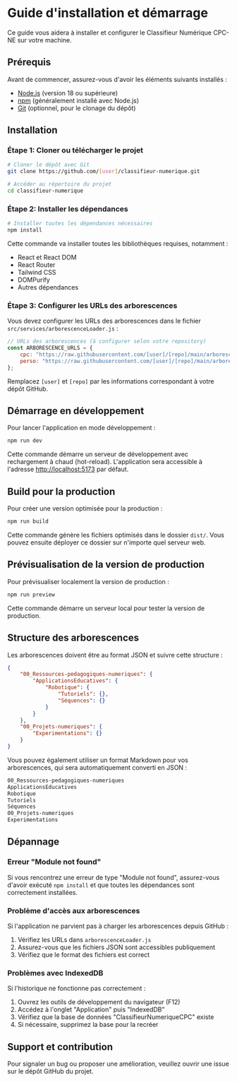 # Guide d'installation et démarrage

Ce guide vous aidera à installer et configurer le Classifieur Numérique CPC-NE sur votre machine.

## Prérequis

Avant de commencer, assurez-vous d'avoir les éléments suivants installés :

- [Node.js](https://nodejs.org/) (version 18 ou supérieure)
- [npm](https://www.npmjs.com/) (généralement installé avec Node.js)
- [Git](https://git-scm.com/) (optionnel, pour le clonage du dépôt)

## Installation

### Étape 1: Cloner ou télécharger le projet

```bash
# Cloner le dépôt avec Git
git clone https://github.com/[user]/classifieur-numerique.git

# Accéder au répertoire du projet
cd classifieur-numerique
```

### Étape 2: Installer les dépendances

```bash
# Installer toutes les dépendances nécessaires
npm install
```

Cette commande va installer toutes les bibliothèques requises, notamment :

- React et React DOM
- React Router
- Tailwind CSS
- DOMPurify
- Autres dépendances

### Étape 3: Configurer les URLs des arborescences

Vous devez configurer les URLs des arborescences dans le fichier `src/services/arborescenceLoader.js` :

```javascript
// URLs des arborescences (à configurer selon votre repository)
const ARBORESCENCE_URLS = {
    cpc: "https://raw.githubusercontent.com/[user]/[repo]/main/arborescence-cpc.json",
    perso: "https://raw.githubusercontent.com/[user]/[repo]/main/arborescence-perso.json",
};
```

Remplacez `[user]` et `[repo]` par les informations correspondant à votre dépôt GitHub.

## Démarrage en développement

Pour lancer l'application en mode développement :

```bash
npm run dev
```

Cette commande démarre un serveur de développement avec rechargement à chaud (hot-reload). L'application sera accessible à l'adresse [http://localhost:5173](http://localhost:5173) par défaut.

## Build pour la production

Pour créer une version optimisée pour la production :

```bash
npm run build
```

Cette commande génère les fichiers optimisés dans le dossier `dist/`. Vous pouvez ensuite déployer ce dossier sur n'importe quel serveur web.

## Prévisualisation de la version de production

Pour prévisualiser localement la version de production :

```bash
npm run preview
```

Cette commande démarre un serveur local pour tester la version de production.

## Structure des arborescences

Les arborescences doivent être au format JSON et suivre cette structure :

```json
{
    "00_Ressources-pedagogiques-numeriques": {
        "ApplicationsEducatives": {
            "Robotique": {
                "Tutoriels": {},
                "Séquences": {}
            }
        }
    },
    "00_Projets-numeriques": {
        "Experimentations": {}
    }
}
```

Vous pouvez également utiliser un format Markdown pour vos arborescences, qui sera automatiquement converti en JSON :

```markdown
00_Ressources-pedagogiques-numeriques
ApplicationsEducatives
Robotique
Tutoriels
Séquences
00_Projets-numeriques
Experimentations
```

## Dépannage

### Erreur "Module not found"

Si vous rencontrez une erreur de type "Module not found", assurez-vous d'avoir exécuté `npm install` et que toutes les dépendances sont correctement installées.

### Problème d'accès aux arborescences

Si l'application ne parvient pas à charger les arborescences depuis GitHub :

1. Vérifiez les URLs dans `arborescenceLoader.js`
2. Assurez-vous que les fichiers JSON sont accessibles publiquement
3. Vérifiez que le format des fichiers est correct

### Problèmes avec IndexedDB

Si l'historique ne fonctionne pas correctement :

1. Ouvrez les outils de développement du navigateur (F12)
2. Accédez à l'onglet "Application" puis "IndexedDB"
3. Vérifiez que la base de données "ClassifieurNumeriqueCPC" existe
4. Si nécessaire, supprimez la base pour la recréer

## Support et contribution

Pour signaler un bug ou proposer une amélioration, veuillez ouvrir une issue sur le dépôt GitHub du projet.
